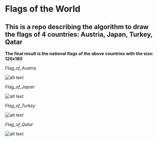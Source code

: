 # Flags of the World
## This is a repo describing the algorithm to draw the flags of 4 countries: Austria, Japan, Turkey, Qatar

**The final result is the national flags of the above countries with the size: 120x180**

_Flag_of_Austria_

![alt text](E:\DIEN_BAPSoftware\Bap_venv\image_processing\img\flag_of_Austria.png)

_Flag_of_Japan_

![alt text](E:\DIEN_BAPSoftware\Bap_venv\image_processing\img\flag_of_Japan.png)

_Flag_of_Turkey_

![alt text](E:\DIEN_BAPSoftware\Bap_venv\image_processing\img\flag_of_Turkey.png)

_Flag_of_Qatar_

![alt text](E:\DIEN_BAPSoftware\Bap_venv\image_processing\img\flag_of_Quatar.png)